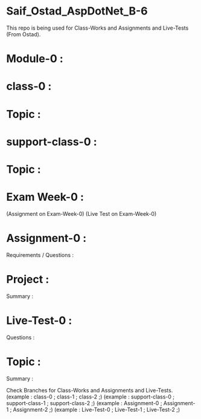 # Saif_Ostad_AspDotNet_B-6
This repo is being used for Class-Works and Assignments and Live-Tests (From Ostad).


# Module-0 : 

 
# class-0 : 
# Topic : 


# support-class-0 : 
# Topic : 


# Exam Week-0 : 
(Assignment on Exam-Week-0)
(Live Test on Exam-Week-0)


# Assignment-0 : 
Requirements / Questions : 

# Project : 
Summary : 


# Live-Test-0 :
Questions : 

# Topic : 
Summary : 


Check Branches for Class-Works and Assignments and Live-Tests.
(example : class-0 ; class-1 ; class-2 ;)
(example : support-class-0 ; support-class-1 ; support-class-2 ;)
(example : Assignment-0 ; Assignment-1 ; Assignment-2 ;)
(example : Live-Test-0 ; Live-Test-1 ; Live-Test-2 ;)
